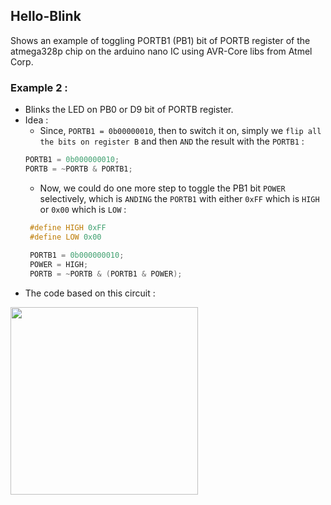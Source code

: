 ## Hello-Blink

Shows an example of toggling PORTB1 (PB1) bit of PORTB register of the atmega328p chip on the arduino nano IC using AVR-Core libs from Atmel Corp.

### Example 2 : 
- Blinks the LED on PB0 or D9 bit of PORTB register.
- Idea : 
    - Since, `PORTB1 = 0b00000010`, then to switch it on, simply we `flip all the bits on register B` and then `AND` the result with the `PORTB1` :
    ```c
    PORTB1 = 0b000000010;
    PORTB = ~PORTB & PORTB1;
    ```
    - Now, we could do one more step to toggle the PB1 bit `POWER` selectively, which is `ANDING` the `PORTB1` with either `0xFF` which is `HIGH` or `0x00` which is `LOW` :
    ```c
     #define HIGH 0xFF
     #define LOW 0x00
     
     PORTB1 = 0b000000010;
     POWER = HIGH;
     PORTB = ~PORTB & (PORTB1 & POWER);
     ```
- The code based on this circuit : 
<img src="https://github.com/Scrappers-glitch/AVR-Sandbox/blob/master/HelloBlink/fritzing/Blink%20LED_bb.png" width="300">



